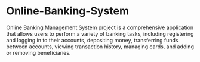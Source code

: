 # Online-Banking-System
Online Banking Management System project is a comprehensive application that allows users to perform a variety of banking tasks, including registering and logging in to their accounts, depositing money, transferring funds between accounts, viewing transaction history, managing cards, and adding or removing beneficiaries.
